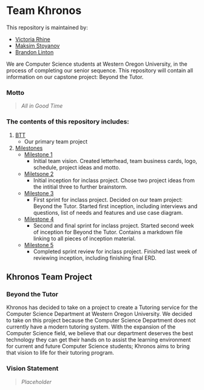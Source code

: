 # Team Khronos
This repository is maintained by:

* [Victoria Rhine](https://github.com/Victoria-Rhine)
* [Maksim Stoyanov](https://github.com/MaxWOU) 
* [Brandon Linton](https://github.com/vern97)

We are Computer Science students at Western Oregon University, in the process of completing our senior sequence. This repository will contain all information on our capstone project: Beyond the Tutor.

### **Motto**
>*All in Good Time*

### The contents of this repository includes:

1. [BTT](https://github.com/vern97/Khronos)
    - Our primary team project
2. [Milestones](/Milestones)
    - [Milestone 1](/Milestones/Milestone_1)
        - Initial team vision. Created letterhead, team business cards, logo, schedule, project ideas and motto.
    - [Miletsone 2](/Milestones/Milestone_2)
        - Initial inception for inclass project. Chose two project ideas from the intitial three to further brainstorm.
    - [Milestone 3](/Milestones/Miletsone_3)
        - First sprint for inclass project. Decided on our team project: Beyond the Tutor. Started first inception, including interviews and questions, list of needs and features and use case diagram.
    - [Milestone 4](/Milestones/Milestone_4)
        - Second and final sprint for inclass project. Started second week of inception for Beyond the Tutor. Contains a markdown file linking to all pieces of inception material.
    - [Milestone 5](/Milestones/Milestone_5)
        - Completed sprint review for inclass project. Finished last week of reviewing inception, including finishing final ERD.
        
## Khronos Team Project
### Beyond the Tutor

Khronos has decided to take on a project to create a Tutoring service for the Computer Science Department at Western Oregon University.
We decided to take on this project because the Computer Science Department does not currently have a modern tutoring system. With the expansion
of the Computer Science field, we believe that our department deserves the best technology they can get their hands on to assist the learning environment for 
current and future Computer Science students; Khronos aims to bring that vision to life for their tutoring program.

### Vision Statement

>*Placeholder*

